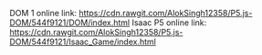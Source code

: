 DOM 1 online link:                      https://cdn.rawgit.com/AlokSingh12358/P5.js-DOM/544f9121/DOM/index.html
Isaac P5 online link:                   https://cdn.rawgit.com/AlokSingh12358/P5.js-DOM/544f9121/Isaac_Game/index.html
